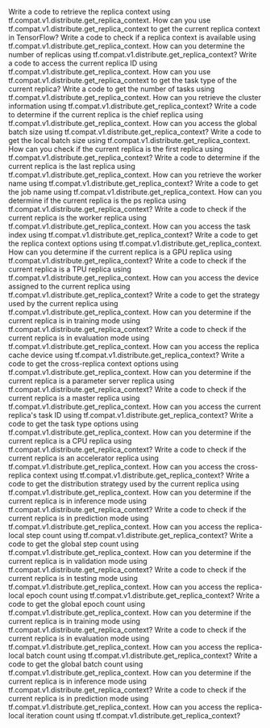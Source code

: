 Write a code to retrieve the replica context using tf.compat.v1.distribute.get_replica_context.
How can you use tf.compat.v1.distribute.get_replica_context to get the current replica context in TensorFlow?
Write a code to check if a replica context is available using tf.compat.v1.distribute.get_replica_context.
How can you determine the number of replicas using tf.compat.v1.distribute.get_replica_context?
Write a code to access the current replica ID using tf.compat.v1.distribute.get_replica_context.
How can you use tf.compat.v1.distribute.get_replica_context to get the task type of the current replica?
Write a code to get the number of tasks using tf.compat.v1.distribute.get_replica_context.
How can you retrieve the cluster information using tf.compat.v1.distribute.get_replica_context?
Write a code to determine if the current replica is the chief replica using tf.compat.v1.distribute.get_replica_context.
How can you access the global batch size using tf.compat.v1.distribute.get_replica_context?
Write a code to get the local batch size using tf.compat.v1.distribute.get_replica_context.
How can you check if the current replica is the first replica using tf.compat.v1.distribute.get_replica_context?
Write a code to determine if the current replica is the last replica using tf.compat.v1.distribute.get_replica_context.
How can you retrieve the worker name using tf.compat.v1.distribute.get_replica_context?
Write a code to get the job name using tf.compat.v1.distribute.get_replica_context.
How can you determine if the current replica is the ps replica using tf.compat.v1.distribute.get_replica_context?
Write a code to check if the current replica is the worker replica using tf.compat.v1.distribute.get_replica_context.
How can you access the task index using tf.compat.v1.distribute.get_replica_context?
Write a code to get the replica context options using tf.compat.v1.distribute.get_replica_context.
How can you determine if the current replica is a GPU replica using tf.compat.v1.distribute.get_replica_context?
Write a code to check if the current replica is a TPU replica using tf.compat.v1.distribute.get_replica_context.
How can you access the device assigned to the current replica using tf.compat.v1.distribute.get_replica_context?
Write a code to get the strategy used by the current replica using tf.compat.v1.distribute.get_replica_context.
How can you determine if the current replica is in training mode using tf.compat.v1.distribute.get_replica_context?
Write a code to check if the current replica is in evaluation mode using tf.compat.v1.distribute.get_replica_context.
How can you access the replica cache device using tf.compat.v1.distribute.get_replica_context?
Write a code to get the cross-replica context options using tf.compat.v1.distribute.get_replica_context.
How can you determine if the current replica is a parameter server replica using tf.compat.v1.distribute.get_replica_context?
Write a code to check if the current replica is a master replica using tf.compat.v1.distribute.get_replica_context.
How can you access the current replica's task ID using tf.compat.v1.distribute.get_replica_context?
Write a code to get the task type options using tf.compat.v1.distribute.get_replica_context.
How can you determine if the current replica is a CPU replica using tf.compat.v1.distribute.get_replica_context?
Write a code to check if the current replica is an accelerator replica using tf.compat.v1.distribute.get_replica_context.
How can you access the cross-replica context using tf.compat.v1.distribute.get_replica_context?
Write a code to get the distribution strategy used by the current replica using tf.compat.v1.distribute.get_replica_context.
How can you determine if the current replica is in inference mode using tf.compat.v1.distribute.get_replica_context?
Write a code to check if the current replica is in prediction mode using tf.compat.v1.distribute.get_replica_context.
How can you access the replica-local step count using tf.compat.v1.distribute.get_replica_context?
Write a code to get the global step count using tf.compat.v1.distribute.get_replica_context.
How can you determine if the current replica is in validation mode using tf.compat.v1.distribute.get_replica_context?
Write a code to check if the current replica is in testing mode using tf.compat.v1.distribute.get_replica_context.
How can you access the replica-local epoch count using tf.compat.v1.distribute.get_replica_context?
Write a code to get the global epoch count using tf.compat.v1.distribute.get_replica_context.
How can you determine if the current replica is in training mode using tf.compat.v1.distribute.get_replica_context?
Write a code to check if the current replica is in evaluation mode using tf.compat.v1.distribute.get_replica_context.
How can you access the replica-local batch count using tf.compat.v1.distribute.get_replica_context?
Write a code to get the global batch count using tf.compat.v1.distribute.get_replica_context.
How can you determine if the current replica is in inference mode using tf.compat.v1.distribute.get_replica_context?
Write a code to check if the current replica is in prediction mode using tf.compat.v1.distribute.get_replica_context.
How can you access the replica-local iteration count using tf.compat.v1.distribute.get_replica_context?